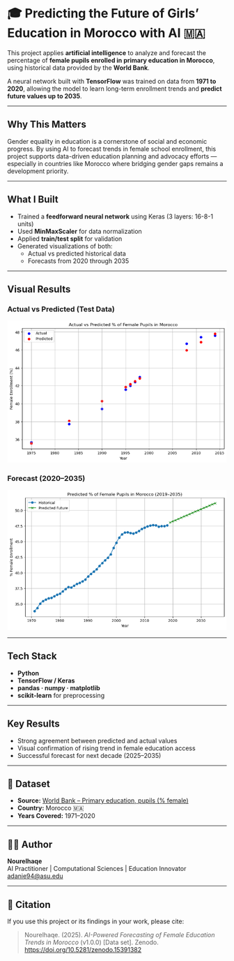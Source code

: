 # 🎓 Predicting the Future of Girls’ Education in Morocco with AI 🇲🇦

This project applies **artificial intelligence** to analyze and forecast the percentage of **female pupils enrolled in primary education in Morocco**, using historical data provided by the **World Bank**.

A neural network built with **TensorFlow** was trained on data from **1971 to 2020**, allowing the model to learn long-term enrollment trends and **predict future values up to 2035**.

---

##  Why This Matters

Gender equality in education is a cornerstone of social and economic progress. By using AI to forecast trends in female school enrollment, this project supports data-driven education planning and advocacy efforts — especially in countries like Morocco where bridging gender gaps remains a development priority.

---

## What I Built

- Trained a **feedforward neural network** using Keras (3 layers: 16-8-1 units)
- Used **MinMaxScaler** for data normalization
- Applied **train/test split** for validation
- Generated visualizations of both:
  - Actual vs predicted historical data
  - Forecasts from 2020 through 2035

---

##  Visual Results

### Actual vs Predicted (Test Data)
![Actual vs Predicted](education_predictor/Actual_vs_Predicted.png) 

### Forecast (2020–2035)
![Future Forecast](education_predictor/Future_Prediction.png)

---

## Tech Stack

- **Python**
- **TensorFlow / Keras**
- **pandas · numpy · matplotlib**
- **scikit-learn** for preprocessing

---

## Key Results

- Strong agreement between predicted and actual values
-  Visual confirmation of rising trend in female education access
- Successful forecast for next decade (2025–2035)

---

## 📂 Dataset

- **Source:** [World Bank – Primary education, pupils (% female)](https://data.worldbank.org/indicator/SE.PRM.ENRL.FE.ZS)
- **Country:** Morocco 🇲🇦
- **Years Covered:** 1971–2020

---



## 👨‍💻 Author

**Nourelhaqe**  
AI Practitioner | Computational Sciences | Education Innovator  
adanie94@asu.edu

---

## 📘 Citation

If you use this project or its findings in your work, please cite:

> Nourelhaqe. (2025). *AI-Powered Forecasting of Female Education Trends in Morocco* (v1.0.0) [Data set]. Zenodo. https://doi.org/10.5281/zenodo.15391382

